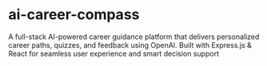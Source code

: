 # ai-career-compass
A full-stack AI-powered career guidance platform that delivers personalized career paths, quizzes, and feedback using OpenAI. Built with Express.js &amp; React for seamless user experience and smart decision support
